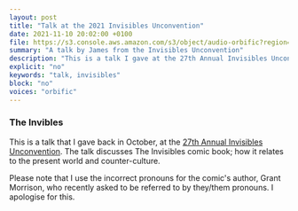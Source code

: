 ```yaml
---
layout: post
title: "Talk at the 2021 Invisibles Unconvention"
date: 2021-11-10 20:02:00 +0100
file: https://s3.console.aws.amazon.com/s3/object/audio-orbific?region=eu-west-2&prefix=orbific-unconvention-23.10.mp3
summary: "A talk by James from the Invisibles Unconvention"
description: "This is a talk I gave at the 27th Annual Invisibles Unconvention on October 23rd 2021."
explicit: "no" 
keywords: "talk, invisibles"
block: "no" 
voices: "orbific"
---
```


### The Invibles

This is a talk that I gave back in October, at the [27th Annual Invisibles Unconvention](https://orbific.com/things-that-happened/the-27th-annual-invisibles-unconvention/). The talk discusses The Invisibles comic book; how it relates to the present world and counter-culture. 

Please note that I use the incorrect pronouns for the comic's author, Grant Morrison, who recently asked to be referred to by they/them pronouns. I apologise for this.
